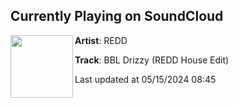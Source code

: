 ## Currently Playing on SoundCloud

[<img align="left" width="100" src="https://i1.sndcdn.com/artworks-NnCIncGwQXvPlGzy-VPnz7Q-t500x500.jpg">](https://soundcloud.com/reddspins/bbl-drizzy-redd-house-edit)

**Artist**: REDD 

**Track**: BBL Drizzy (REDD House Edit)

Last updated at 05/15/2024 08:45
